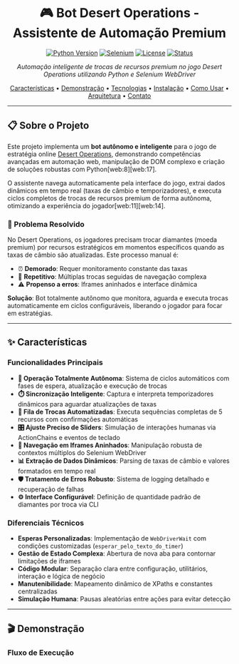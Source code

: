 <div align="center">

# 🎮 Bot Desert Operations - Assistente de Automação Premium

[![Python Version](https://img.shields.io/badge/python-3.8+-blue.svg)](https://www.python.org/downloads/)
[![Selenium](https://img.shields.io/badge/selenium-4.0+-green.svg)](https://selenium.dev/)
[![License](https://img.shields.io/badge/license-MIT-blue.svg)](LICENSE)
[![Status](https://img.shields.io/badge/status-active-success.svg)]()

*Automação inteligente de trocas de recursos premium no jogo Desert Operations utilizando Python e Selenium WebDriver*

[Características](#-características) •
[Demonstração](#-demonstração) •
[Tecnologias](#️-tecnologias) •
[Instalação](#-instalação) •
[Como Usar](#-como-usar) •
[Arquitetura](#-arquitetura) •
[Contato](#-contato)

</div>

---

## 📋 Sobre o Projeto

Este projeto implementa um **bot autônomo e inteligente** para o jogo de estratégia online [Desert Operations](https://desertoperations.fawkesgames.com/), demonstrando competências avançadas em automação web, manipulação de DOM complexo e criação de soluções robustas com Python[web:8][web:17].

O assistente navega automaticamente pela interface do jogo, extrai dados dinâmicos em tempo real (taxas de câmbio e temporizadores), e executa ciclos completos de trocas de recursos premium de forma autônoma, otimizando a experiência do jogador[web:11][web:14].

### 🎯 Problema Resolvido

No Desert Operations, os jogadores precisam trocar diamantes (moeda premium) por recursos estratégicos em momentos específicos quando as taxas de câmbio são atualizadas. Este processo manual é:
- ⏰ **Demorado**: Requer monitoramento constante das taxas
- 🔁 **Repetitivo**: Múltiplas trocas seguidas de navegação complexa
- ⚠️ **Propenso a erros**: Iframes aninhados e interface dinâmica

**Solução**: Bot totalmente autônomo que monitora, aguarda e executa trocas automaticamente em ciclos configuráveis, liberando o jogador para focar em estratégias.

---

## ✨ Características

### Funcionalidades Principais

- **🤖 Operação Totalmente Autônoma**: Sistema de ciclos automáticos com fases de espera, atualização e execução de trocas
- **⏱️ Sincronização Inteligente**: Captura e interpreta temporizadores dinâmicos para aguardar atualizações de taxas
- **🔄 Fila de Trocas Automatizadas**: Executa sequências completas de 5 recursos com confirmações automáticas
- **🎛️ Ajuste Preciso de Sliders**: Simulação de interações humanas via ActionChains e eventos de teclado
- **🧩 Navegação em Iframes Aninhados**: Manipulação robusta de contextos múltiplos do Selenium WebDriver
- **📊 Extração de Dados Dinâmicos**: Parsing de taxas de câmbio e valores formatados em tempo real
- **🛡️ Tratamento de Erros Robusto**: Sistema de logging detalhado e recuperação de falhas
- **⚙️ Interface Configurável**: Definição de quantidade padrão de diamantes por troca via CLI

### Diferenciais Técnicos

- **Esperas Personalizadas**: Implementação de `WebDriverWait` com condições customizadas (`esperar_pelo_texto_do_timer`)
- **Gestão de Estado Complexa**: Abertura de nova aba para contornar limitações de iframes
- **Código Modular**: Separação clara entre configuração, utilitários, interação e lógica de negócio
- **Manutenibilidade**: Mapeamento dinâmico de XPaths e constantes centralizadas
- **Simulação Humana**: Pausas aleatórias entre ações para evitar detecção

---

## 🎬 Demonstração

### Fluxo de Execução

